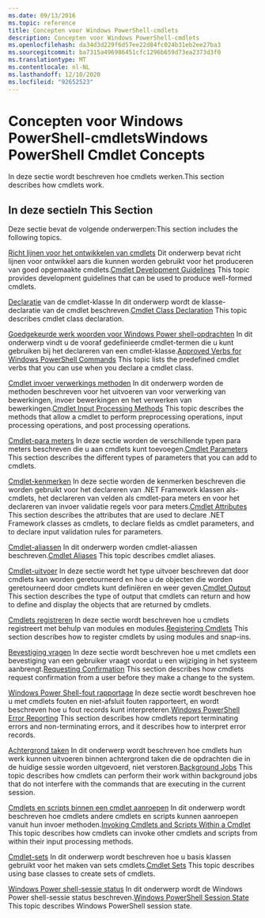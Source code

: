 ```yaml
---
ms.date: 09/13/2016
ms.topic: reference
title: Concepten voor Windows PowerShell-cmdlets
description: Concepten voor Windows PowerShell-cmdlets
ms.openlocfilehash: da34d3d229f6d57ee22d84fc024b31eb2ee27ba3
ms.sourcegitcommit: ba7315a496986451cfc1296b659d73ea2373d3f0
ms.translationtype: MT
ms.contentlocale: nl-NL
ms.lasthandoff: 12/10/2020
ms.locfileid: "92652523"
---
```

# <a name="windows-powershell-cmdlet-concepts"></a><span data-ttu-id="d38fe-103">Concepten voor Windows PowerShell-cmdlets</span><span class="sxs-lookup"><span data-stu-id="d38fe-103">Windows PowerShell Cmdlet Concepts</span></span>

<span data-ttu-id="d38fe-104">In deze sectie wordt beschreven hoe cmdlets werken.</span><span class="sxs-lookup"><span data-stu-id="d38fe-104">This section describes how cmdlets work.</span></span>

## <a name="in-this-section"></a><span data-ttu-id="d38fe-105">In deze sectie</span><span class="sxs-lookup"><span data-stu-id="d38fe-105">In This Section</span></span>

<span data-ttu-id="d38fe-106">Deze sectie bevat de volgende onderwerpen:</span><span class="sxs-lookup"><span data-stu-id="d38fe-106">This section includes the following topics.</span></span>

<span data-ttu-id="d38fe-107">[Richt lijnen voor het ontwikkelen van cmdlets](./cmdlet-development-guidelines.md) Dit onderwerp bevat richt lijnen voor ontwikkel aars die kunnen worden gebruikt voor het produceren van goed opgemaakte cmdlets.</span><span class="sxs-lookup"><span data-stu-id="d38fe-107">[Cmdlet Development Guidelines](./cmdlet-development-guidelines.md) This topic provides development guidelines that can be used to produce well-formed cmdlets.</span></span>

<span data-ttu-id="d38fe-108">[Declaratie](./cmdlet-class-declaration.md) van de cmdlet-klasse In dit onderwerp wordt de klasse-declaratie van de cmdlet beschreven.</span><span class="sxs-lookup"><span data-stu-id="d38fe-108">[Cmdlet Class Declaration](./cmdlet-class-declaration.md) This topic describes cmdlet class declaration.</span></span>

<span data-ttu-id="d38fe-109">[Goedgekeurde werk woorden voor Windows Power shell-opdrachten](./approved-verbs-for-windows-powershell-commands.md) In dit onderwerp vindt u de vooraf gedefinieerde cmdlet-termen die u kunt gebruiken bij het declareren van een cmdlet-klasse.</span><span class="sxs-lookup"><span data-stu-id="d38fe-109">[Approved Verbs for Windows PowerShell Commands](./approved-verbs-for-windows-powershell-commands.md) This topic lists the predefined cmdlet verbs that you can use when you declare a cmdlet class.</span></span>

<span data-ttu-id="d38fe-110">[Cmdlet invoer verwerkings methoden](./cmdlet-input-processing-methods.md) In dit onderwerp worden de methoden beschreven voor het uitvoeren van voor verwerking van bewerkingen, invoer bewerkingen en het verwerken van bewerkingen.</span><span class="sxs-lookup"><span data-stu-id="d38fe-110">[Cmdlet Input Processing Methods](./cmdlet-input-processing-methods.md) This topic describes the methods that allow a cmdlet to perform preprocessing operations, input processing operations, and post processing operations.</span></span>

<span data-ttu-id="d38fe-111">[Cmdlet-para meters](./cmdlet-parameters.md) In deze sectie worden de verschillende typen para meters beschreven die u aan cmdlets kunt toevoegen.</span><span class="sxs-lookup"><span data-stu-id="d38fe-111">[Cmdlet Parameters](./cmdlet-parameters.md) This section describes the different types of parameters that you can add to cmdlets.</span></span>

<span data-ttu-id="d38fe-112">[Cmdlet-kenmerken](./cmdlet-attributes.md) In deze sectie worden de kenmerken beschreven die worden gebruikt voor het declareren van .NET Framework klassen als-cmdlets, het declareren van velden als cmdlet-para meters en voor het declareren van invoer validatie regels voor para meters.</span><span class="sxs-lookup"><span data-stu-id="d38fe-112">[Cmdlet Attributes](./cmdlet-attributes.md) This section describes the attributes that are used to declare .NET Framework classes as cmdlets, to declare fields as cmdlet parameters, and to declare input validation rules for parameters.</span></span>

<span data-ttu-id="d38fe-113">[Cmdlet-aliassen](./cmdlet-aliases.md) In dit onderwerp worden cmdlet-aliassen beschreven.</span><span class="sxs-lookup"><span data-stu-id="d38fe-113">[Cmdlet Aliases](./cmdlet-aliases.md) This topic describes cmdlet aliases.</span></span>

<span data-ttu-id="d38fe-114">[Cmdlet-uitvoer](./cmdlet-output.md) In deze sectie wordt het type uitvoer beschreven dat door cmdlets kan worden geretourneerd en hoe u de objecten die worden geretourneerd door cmdlets kunt definiëren en weer geven.</span><span class="sxs-lookup"><span data-stu-id="d38fe-114">[Cmdlet Output](./cmdlet-output.md) This section describes the type of output that cmdlets can return and how to define and display the objects that are returned by cmdlets.</span></span>

<span data-ttu-id="d38fe-115">[Cmdlets registreren](./modules-and-snap-ins.md) In deze sectie wordt beschreven hoe u cmdlets registreert met behulp van modules en modules.</span><span class="sxs-lookup"><span data-stu-id="d38fe-115">[Registering Cmdlets](./modules-and-snap-ins.md) This section describes how to register cmdlets by using modules and snap-ins.</span></span>

<span data-ttu-id="d38fe-116">[Bevestiging vragen](./requesting-confirmation-from-cmdlets.md) In deze sectie wordt beschreven hoe u met cmdlets een bevestiging van een gebruiker vraagt voordat u een wijziging in het systeem aanbrengt.</span><span class="sxs-lookup"><span data-stu-id="d38fe-116">[Requesting Confirmation](./requesting-confirmation-from-cmdlets.md) This section describes how cmdlets request confirmation from a user before they make a change to the system.</span></span>

<span data-ttu-id="d38fe-117">[Windows Power Shell-fout rapportage](./error-reporting-concepts.md) In deze sectie wordt beschreven hoe u met cmdlets fouten en niet-afsluit fouten rapporteert, en wordt beschreven hoe u fout records kunt interpreteren.</span><span class="sxs-lookup"><span data-stu-id="d38fe-117">[Windows PowerShell Error Reporting](./error-reporting-concepts.md) This section describes how cmdlets report terminating errors and non-terminating errors, and it describes how to interpret error records.</span></span>

<span data-ttu-id="d38fe-118">[Achtergrond taken](./background-jobs.md) In dit onderwerp wordt beschreven hoe cmdlets hun werk kunnen uitvoeren binnen achtergrond taken die de opdrachten die in de huidige sessie worden uitgevoerd, niet verstoren.</span><span class="sxs-lookup"><span data-stu-id="d38fe-118">[Background Jobs](./background-jobs.md) This topic describes how cmdlets can perform their work within background jobs that do not interfere with the commands that are executing in the current session.</span></span>

<span data-ttu-id="d38fe-119">[Cmdlets en scripts binnen een cmdlet aanroepen](./invoking-cmdlets-and-scripts-within-a-cmdlet.md) In dit onderwerp wordt beschreven hoe cmdlets andere cmdlets en scripts kunnen aanroepen vanuit hun invoer methoden.</span><span class="sxs-lookup"><span data-stu-id="d38fe-119">[Invoking Cmdlets and Scripts Within a Cmdlet](./invoking-cmdlets-and-scripts-within-a-cmdlet.md) This topic describes how cmdlets can invoke other cmdlets and scripts from within their input processing methods.</span></span>

<span data-ttu-id="d38fe-120">[Cmdlet-sets](./cmdlet-sets.md) In dit onderwerp wordt beschreven hoe u basis klassen gebruikt voor het maken van sets cmdlets.</span><span class="sxs-lookup"><span data-stu-id="d38fe-120">[Cmdlet Sets](./cmdlet-sets.md) This topic describes using base classes to create sets of cmdlets.</span></span>

<span data-ttu-id="d38fe-121">[Windows Power shell-sessie status](./windows-powershell-session-state.md) In dit onderwerp wordt de Windows Power shell-sessie status beschreven.</span><span class="sxs-lookup"><span data-stu-id="d38fe-121">[Windows PowerShell Session State](./windows-powershell-session-state.md) This topic describes Windows PowerShell session state.</span></span>
